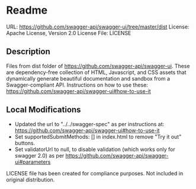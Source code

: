 # Readme

URL: https://github.com/swagger-api/swagger-ui/tree/master/dist
License: Apache License, Version 2.0
License File: LICENSE

## Description
Files from dist folder of https://github.com/swagger-api/swagger-ui.
These are dependency-free collection of HTML, Javascript, and CSS assets that
dynamically generate beautiful documentation and sandbox from a
Swagger-compliant API.
Instructions on how to use these:
https://github.com/swagger-api/swagger-ui#how-to-use-it

## Local Modifications
- Updated the url to "../../swagger-spec" as per instructions at:
https://github.com/swagger-api/swagger-ui#how-to-use-it
- Set supportedSubmitMethods: [] in index.html to remove "Try it out" buttons.
- Set validatorUrl to null, to disable validation (which works only for swagger
  2.0) as per https://github.com/swagger-api/swagger-ui#parameters

LICENSE file has been created for compliance purposes.
Not included in original distribution.

